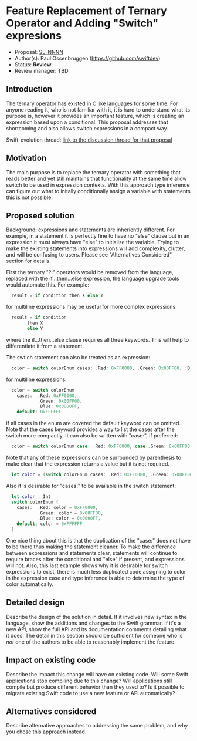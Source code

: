 # Feature Replacement of Ternary Operator and Adding "Switch" expresions 

* Proposal: [SE-NNNN](https://github.com/apple/swift-evolution/blob/master/proposals/NNNN-name.md)
* Author(s): Paul Ossenbruggen (https://github.com/swiftdev)
* Status: **Review**
* Review manager: TBD

## Introduction

The ternary operator has existed in C like languages for some time. For anyone reading it, who is not familiar with it, it is hard to understand what its purpose is, however it provides an important feature, which is creating an expression based upon a conditional. This proposal addresses that shortcoming and also allows switch expressions in a compact way.   

Swift-evolution thread: [link to the discussion thread for that proposal](https://lists.swift.org/pipermail/swift-evolution/Week-of-Mon-20151207/000810.html)

## Motivation

The main purpose is to replace the ternary operator with something that reads better and yet still maintains that functionality at the same time allow switch to be used in expression contexts. With this approach type inference can figure out what to initally conditionally assign a variable with statements this is not possible. 

## Proposed solution

Background: expressions and statements are inheriently different. For example, in a statement it is perfectly fine to have no "else" clause but in an expression it must always have "else" to initialize the variable. Trying to make the existing statements into expressions will add complexity, clutter, and will be confusing to users. Please see "Alternatives Considered" section for details. 

First the ternary "?:" operators would be removed from the language, replaced with the if...then...else expression, the language upgrade tools would automate this. For example:

``` swift
  result = if condition then X else Y 
```  

for multiline expressions may be useful for more complex expressions:
``` swift
  result = if condition 
        then X 
        else Y 
```
where the if...then...else clause requires all three keywords. This will help to differentiate it from a statement. 

The swtich statement can also be treated as an expression: 

``` swift
  color = switch colorEnum cases: .Red: 0xFF0000, .Green: 0x00FF00, .Blue: 0x0000FF, default: 0xFFFFFF  
```

for multiline expressions:

``` swift
  color = switch colorEnum 
    cases:  .Red: 0xFF0000, 
            .Green: 0x00FF00, 
            .Blue: 0x0000FF,
    default: 0xFFFFFF  
```
if all cases in the enum are covered the default keyword can be omitted. Note that the cases keyword provides a way to list the cases after the switch more compactly. It can also be written with "case:", if preferred: 

``` swift
  color = switch colorEnum case: .Red: 0xFF0000, case .Green: 0x00FF00, case .Blue: 0x0000FF, default: 0xFFFFFF  
```  
Note that any of these expressions can be surrounded by parenthesis to make clear that the expression returns a value but it is not required. 

``` swift
  let color = (switch colorEnum cases: .Red: 0xFF0000, .Green: 0x00FF00, .Blue: 0x0000FF, default: 0xFFFFFF)  
```

Also it is desirable for "cases:" to be available in the switch statement: 

``` swift
  let color : Int
  switch colorEnum { 
    cases:  .Red: color = 0xFF0000,
            .Green: color = 0x00FF00,
            .Blue: color = 0x0000FF,
    default: color = 0xFFFFFF
  }
```
One nice thing about this is that the duplication of the "case:" does not have to be there thus making the statement cleaner. 
To make the difference between expressions and statements clear, statements will continue to require braces after the conditional and "else" if present, and expressions will not. Also, this last example shows why it is desirable for switch expressions to exist, there is much less duplicated code assigning to color in the expression case and type inference is able to determine the type of color automatically. 

## Detailed design

Describe the design of the solution in detail. If it involves new
syntax in the language, show the additions and changes to the Swift
grammar. If it's a new API, show the full API and its documentation
comments detailing what it does. The detail in this section should be
sufficient for someone who is *not* one of the authors to be able to
reasonably implement the feature.

## Impact on existing code

Describe the impact this change will have on existing code. Will some
Swift applications stop compiling due to this change? Will applications still
compile but produce different behavior than they used to? Is it
possible to migrate existing Swift code to use a new feature or API
automatically?

## Alternatives considered

Describe alternative approaches to addressing the same problem, and
why you chose this approach instead.

